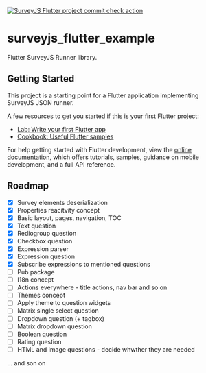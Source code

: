 [![SurveyJS Flutter project commit check action](https://github.com/tsv2013/surveyjs-flutter-example/actions/workflows/commit-checks.yml/badge.svg)](https://github.com/tsv2013/surveyjs-flutter-example/actions/workflows/commit-checks.yml)

# surveyjs_flutter_example

Flutter SurveyJS Runner library.

## Getting Started

This project is a starting point for a Flutter application implementing SurveyJS JSON runner.

A few resources to get you started if this is your first Flutter project:

- [Lab: Write your first Flutter app](https://docs.flutter.dev/get-started/codelab)
- [Cookbook: Useful Flutter samples](https://docs.flutter.dev/cookbook)

For help getting started with Flutter development, view the
[online documentation](https://docs.flutter.dev/), which offers tutorials,
samples, guidance on mobile development, and a full API reference.

## Roadmap
 - [x] Survey elements deserialization
 - [x] Properties reacitvity concept
 - [x] Basic layout, pages, navigation, TOC
 - [x] Text question
 - [x] Rediogroup question
 - [x] Checkbox question
 - [x] Expression parser
 - [x] Expression question
 - [x] Subscribe expressions to mentioned questions
 - [ ] Pub package
 - [ ] I18n concept
 - [ ] Actions everywhere - title actions, nav bar and so on
 - [ ] Themes concept
 - [ ] Apply theme to question widgets
 - [ ] Matrix single select question
 - [ ] Dropdown question (+ tagbox)
 - [ ] Matrix dropdown question
 - [ ] Boolean question
 - [ ] Rating question
 - [ ] HTML and image questions - decide whwther they are needed
 
 ... and son on

